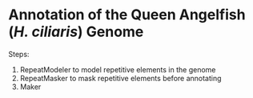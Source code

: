 # Annotation of the Queen Angelfish (*H. ciliaris*) Genome

Steps:
1. RepeatModeler to model repetitive elements in the genome
2. RepeatMasker to mask repetitive elements before annotating
3. Maker
